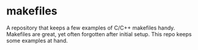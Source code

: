 # makefiles
A repository that keeps a few examples of C/C++ makefiles handy. Makefiles are great, yet often forgotten after initial setup. This repo keeps some examples at hand.
